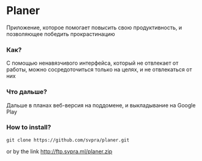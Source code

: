 # Planer
Приложение, которое помогает повысить свою продуктивность, и позволяющее победить прокрастинацию

### Как?
С помощью ненавязчивого интерфейса, который не отвлекает от работы, можно сосредоточиться только на целях, и не отвлекаться от них

### Что дальше?
Дальше в планах веб-версия на поддомене, и выкладывание на Google Play 

### How to install?
```
git clone https://github.com/svpra/planer.git
```
or by the link
http://ftp.svpra.ml/planer.zip

